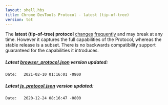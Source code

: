 ```yaml
---
layout: shell.hbs
title: Chrome DevTools Protocol - latest (tip-of-tree)
version: tot
---
```

The **latest (tip-of-tree) protocol** <a href="https://chromium.googlesource.com/chromium/src/+log/master/third_party/blink/renderer/core/inspector/browser_protocol.json">changes</a>
<a href="https://chromium.googlesource.com/v8/v8.git/+log/master/src/inspector/js_protocol.json">frequently</a> and may break at any time.
However it captures the full capabilities of the Protocol, whereas the stable release is a subset.
There is no backwards compatibility support guaranteed for the capabilities it introduces.

<h5 browser>Latest <a
   href="https://chromium.googlesource.com/chromium/src/+log/master/third_party/blink/renderer/core/inspector/browser_protocol.json">browser_protocol.json</a> version updated:</h5>
<code browser>Date:   2021-02-10 01:16:01 -0800
</code>

<h5 js>Latest <a
   href="https://chromium.googlesource.com/v8/v8/+/master/src/inspector/js_protocol.json">js_protocol.json</a> version updated:</h5>
<code js>Date:   2020-12-24 08:16:47 -0800
</code>
